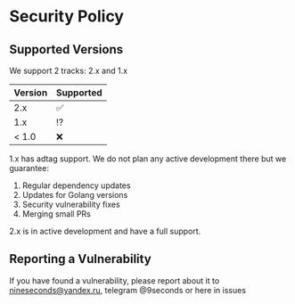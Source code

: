 # Security Policy

## Supported Versions

We support 2 tracks: 2.x and 1.x

| Version | Supported          |
| ------- | ------------------ |
| 2.x     | :white_check_mark: |
| 1.x     | :interrobang:      |
| < 1.0   | :x:                |

1.x has adtag support. We do not plan any active development there but we guarantee:

1. Regular dependency updates
2. Updates for Golang versions
3. Security vulnerability fixes
4. Merging small PRs

2.x is in active development and have a full support.

## Reporting a Vulnerability

If you have found a vulnerability, please report about it to nineseconds@yandex.ru, telegram @9seconds or here in issues
